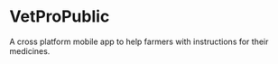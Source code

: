 VetProPublic
============

A cross platform mobile app to help farmers with instructions for their medicines.